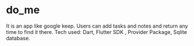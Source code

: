 # do_me
It is an app like google keep. Users can add tasks and notes and return any time to find it there.
Tech used: Dart, Flutter SDK , Provider Package, Sqlite database.
